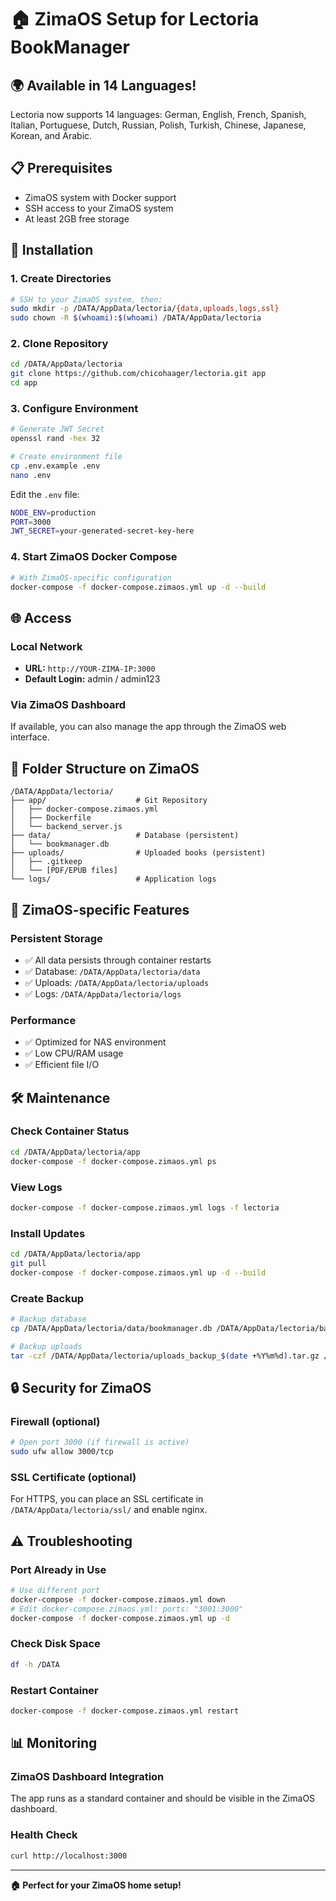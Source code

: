 # 🏠 ZimaOS Setup for Lectoria BookManager

## 🌍 Available in 14 Languages!
Lectoria now supports 14 languages: German, English, French, Spanish, Italian, Portuguese, Dutch, Russian, Polish, Turkish, Chinese, Japanese, Korean, and Arabic.

## 📋 Prerequisites
- ZimaOS system with Docker support
- SSH access to your ZimaOS system
- At least 2GB free storage

## 🚀 Installation

### 1. Create Directories
```bash
# SSH to your ZimaOS system, then:
sudo mkdir -p /DATA/AppData/lectoria/{data,uploads,logs,ssl}
sudo chown -R $(whoami):$(whoami) /DATA/AppData/lectoria
```

### 2. Clone Repository
```bash
cd /DATA/AppData/lectoria
git clone https://github.com/chicohaager/lectoria.git app
cd app
```

### 3. Configure Environment
```bash
# Generate JWT Secret
openssl rand -hex 32

# Create environment file
cp .env.example .env
nano .env
```

Edit the `.env` file:
```bash
NODE_ENV=production
PORT=3000
JWT_SECRET=your-generated-secret-key-here
```

### 4. Start ZimaOS Docker Compose
```bash
# With ZimaOS-specific configuration
docker-compose -f docker-compose.zimaos.yml up -d --build
```

## 🌐 Access

### Local Network
- **URL:** `http://YOUR-ZIMA-IP:3000`
- **Default Login:** admin / admin123

### Via ZimaOS Dashboard
If available, you can also manage the app through the ZimaOS web interface.

## 📁 Folder Structure on ZimaOS
```
/DATA/AppData/lectoria/
├── app/                    # Git Repository
│   ├── docker-compose.zimaos.yml
│   ├── Dockerfile
│   └── backend_server.js
├── data/                   # Database (persistent)
│   └── bookmanager.db
├── uploads/                # Uploaded books (persistent)
│   ├── .gitkeep
│   └── [PDF/EPUB files]
└── logs/                   # Application logs
```

## 🔧 ZimaOS-specific Features

### Persistent Storage
- ✅ All data persists through container restarts
- ✅ Database: `/DATA/AppData/lectoria/data`
- ✅ Uploads: `/DATA/AppData/lectoria/uploads`
- ✅ Logs: `/DATA/AppData/lectoria/logs`

### Performance
- ✅ Optimized for NAS environment
- ✅ Low CPU/RAM usage
- ✅ Efficient file I/O

## 🛠 Maintenance

### Check Container Status
```bash
cd /DATA/AppData/lectoria/app
docker-compose -f docker-compose.zimaos.yml ps
```

### View Logs
```bash
docker-compose -f docker-compose.zimaos.yml logs -f lectoria
```

### Install Updates
```bash
cd /DATA/AppData/lectoria/app
git pull
docker-compose -f docker-compose.zimaos.yml up -d --build
```

### Create Backup
```bash
# Backup database
cp /DATA/AppData/lectoria/data/bookmanager.db /DATA/AppData/lectoria/backup_$(date +%Y%m%d).db

# Backup uploads
tar -czf /DATA/AppData/lectoria/uploads_backup_$(date +%Y%m%d).tar.gz /DATA/AppData/lectoria/uploads/
```

## 🔒 Security for ZimaOS

### Firewall (optional)
```bash
# Open port 3000 (if firewall is active)
sudo ufw allow 3000/tcp
```

### SSL Certificate (optional)
For HTTPS, you can place an SSL certificate in `/DATA/AppData/lectoria/ssl/` and enable nginx.

## ⚠️ Troubleshooting

### Port Already in Use
```bash
# Use different port
docker-compose -f docker-compose.zimaos.yml down
# Edit docker-compose.zimaos.yml: ports: "3001:3000"
docker-compose -f docker-compose.zimaos.yml up -d
```

### Check Disk Space
```bash
df -h /DATA
```

### Restart Container
```bash
docker-compose -f docker-compose.zimaos.yml restart
```

## 📊 Monitoring

### ZimaOS Dashboard Integration
The app runs as a standard container and should be visible in the ZimaOS dashboard.

### Health Check
```bash
curl http://localhost:3000
```

---

**🏠 Perfect for your ZimaOS home setup!**